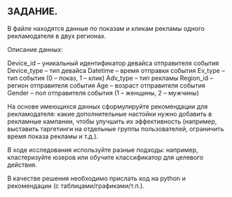 ## ЗАДАНИЕ.

В файле находятся данные по показам и кликам рекламы одного рекламодателя в двух регионах.

Описание данных:

Device_id – уникальный идентификатор девайса отправителя события
Device_type – тип девайса
Datetime – время отправки события
Ev_type – тип события (0 – показ, 1 – клик)
Adv_type – тип рекламы
Region_id – регион отправителя события
Age – возраст отправителя события
Gender – пол отправителя события (1 – женщины, 2 – мужчины)

На основе имеющихся данных сформулируйте рекомендации для рекламодателя: какие дополнительные настойки нужно добавить в рекламные кампании, чтобы улучшить их эффективность (например, выставить таргетинги на отдельные группы пользователей, ограничить время показа рекламы и т.д.).

В ходе исследования используйте разные подходы: например, кластеризуйте юзеров или обучите классификатор для целевого действия.

В качестве решения необходимо прислать код на python и рекомендации (с таблицами/графиками/т.п.).